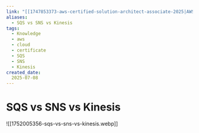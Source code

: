 ```yaml
---
link: "[[1747853373-aws-certified-solution-architect-associate-2025|AWS Certified Solution Architect Associate 2025]]"
aliases: 
  - SQS vs SNS vs Kinesis
tags:
  - Knowledge
  - aws
  - cloud
  - certificate
  - SQS
  - SNS
  - Kinesis
created_date:
  2025-07-08
---
```

# SQS vs SNS vs Kinesis
![[1752005356-sqs-vs-sns-vs-kinesis.webp]]


